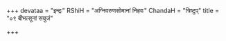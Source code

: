 +++
devataa = "इन्द्रः"
RShiH = "अग्निवरुणसोमानां निहवः"
ChandaH = "त्रिष्टुप्"
title = "०९ बीभत्सूनां सयुजं"

+++
